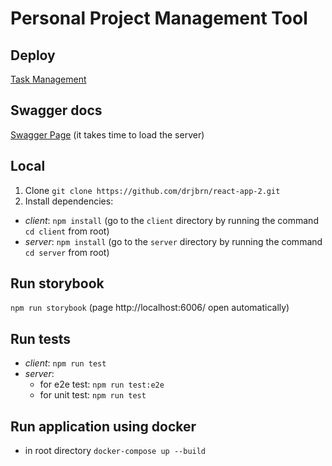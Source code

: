 # Personal Project Management Tool

## Deploy
[Task Management](https://react-app-task-managment.vercel.app/)

## Swagger docs
[Swagger Page](https://react-app-2-x54j.onrender.com/api/docs) (it takes time to load the server)

## Local
1.  Clone  `git clone https://github.com/drjbrn/react-app-2.git`
1. Install dependencies:
-   _client_: `npm install` (go to the `client` directory by running the command `cd client` from root)
-   _server_: `npm install` (go to the `server` directory by running the command `cd server` from root)

## Run storybook
`npm run storybook` (page http://localhost:6006/ open automatically)

## Run tests
-   _client_: `npm run test`
-   _server_: 
	- for e2e test: `npm run test:e2e`
	- for unit test: `npm run test`

## Run application using docker
* in root directory `docker-compose up --build` 
